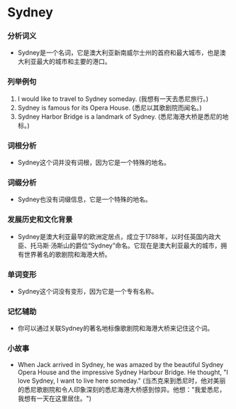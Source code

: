 # Sydney

### 分析词义

  

*   Sydney是一个名词，它是澳大利亚新南威尔士州的首府和最大城市，也是澳大利亚最大的城市和主要的港口。

  

### 列举例句

  

1.  I would like to travel to Sydney someday. (我想有一天去悉尼旅行。)
2.  Sydney is famous for its Opera House. (悉尼以其歌剧院而闻名。)
3.  Sydney Harbor Bridge is a landmark of Sydney. (悉尼海港大桥是悉尼的地标。)

  

### 词根分析

  

*   Sydney这个词并没有词根，因为它是一个特殊的地名。

  

### 词缀分析

  

*   Sydney也没有词缀信息，它是一个特殊的地名。

  

### 发展历史和文化背景

  

*   Sydney是澳大利亚最早的欧洲定居点，成立于1788年，以时任英国内政大臣、托马斯·汤斯山的爵位“Sydney”命名。它现在是澳大利亚最大的城市，拥有世界著名的歌剧院和海港大桥。

  

### 单词变形

  

*   Sydney这个词没有变形，因为它是一个专有名称。

  

### 记忆辅助

  

*   你可以通过关联Sydney的著名地标像歌剧院和海港大桥来记住这个词。

  

### 小故事

  

*   When Jack arrived in Sydney, he was amazed by the beautiful Sydney Opera House and the impressive Sydney Harbour Bridge. He thought, "I love Sydney, I want to live here someday." (当杰克来到悉尼时，他对美丽的悉尼歌剧院和令人印象深刻的悉尼海港大桥感到惊异。他想："我爱悉尼，我想有一天在这里居住。")
